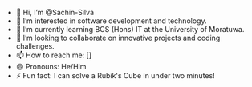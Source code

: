 - 👋 Hi, I’m @Sachin-Silva
- 👀 I’m interested in software development and technology.
- 🌱 I’m currently learning BCS (Hons) IT at the University of Moratuwa.
- 💞️ I’m looking to collaborate on innovative projects and coding challenges.
- 📫 How to reach me: []
- 😄 Pronouns: He/Him
- ⚡ Fun fact: I can solve a Rubik's Cube in under two minutes!

<!---
Sachin-Silva/Sachin-Silva is a ✨ special ✨ repository because its `README.md` (this file) appears on your GitHub profile.
You can click the Preview link to take a look at your changes.
--->
